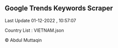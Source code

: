 

## Google Trends Keywords Scraper 
 
Last Update 01-12-2022 , 10:57:07

Country List :
VIETNAM.json



© Abdul Muttaqin 
